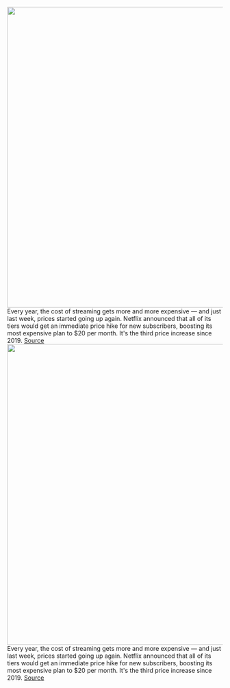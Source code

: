 <img src='https://cdn.vox-cdn.com/thumbor/CNcpZgCfytvDIKrI6OQbFhwO0Mk=/0x0:2040x1360/1200x800/filters:focal(857x517:1183x843)/cdn.vox-cdn.com/uploads/chorus_image/image/70412802/acastro_181101_1777_netflix_0001.0.jpg' width='700px' /><br/>
Every year, the cost of streaming gets more and more expensive — and just last week, prices started going up again. Netflix announced that all of its tiers would get an immediate price hike for new subscribers, boosting its most expensive plan to $20 per month. It's the third price increase since 2019.
<a href='https://www.theverge.com/2022/1/20/22893419/netflix-price-increase-q1-2022-earnings'> Source <a/><img src='https://cdn.vox-cdn.com/thumbor/CNcpZgCfytvDIKrI6OQbFhwO0Mk=/0x0:2040x1360/1200x800/filters:focal(857x517:1183x843)/cdn.vox-cdn.com/uploads/chorus_image/image/70412802/acastro_181101_1777_netflix_0001.0.jpg' width='700px' /><br/>
Every year, the cost of streaming gets more and more expensive — and just last week, prices started going up again. Netflix announced that all of its tiers would get an immediate price hike for new subscribers, boosting its most expensive plan to $20 per month. It's the third price increase since 2019.
<a href='https://www.theverge.com/2022/1/20/22893419/netflix-price-increase-q1-2022-earnings'> Source <a/>